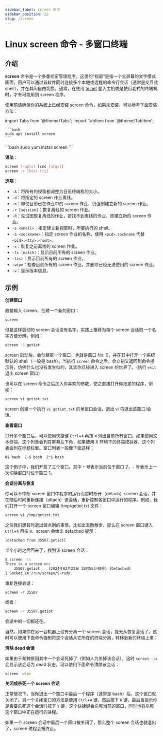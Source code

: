 ```yaml
---
sidebar_label: screen 命令
sidebar_position: 22
slug: /screen
---
```


# Linux screen 命令 - 多窗口终端



## 介绍

**screen** 命令是一个多重视窗管理程序，这里的“视窗”是指一个全屏幕的文字模式画面。用户可以通过该软件同时连接多个本地或远程的命令行会话（通常是交互式 shell），并在其间自由切换。通常，在使用 [telnet](/linux-command/telnet/) 登入主机或是使用老式的终端机时，才有可能用到 screen 程序。

使用前请确保你的系统上已经安装 screen 命令，如果未安装，可以参考下面安装方法：

import Tabs from '@theme/Tabs';
import TabItem from '@theme/TabItem';

<Tabs>
  <TabItem value="apt" label="Debian/Ubuntu" default>

    ```bash
    sudo apt install screen
    ```
  </TabItem>
  <TabItem value="yum" label="CentOS/RHEL">
    ```bash
    sudo yum install screen
    ```
  </TabItem>
</Tabs>

**语法**：

```bash
screen [-opts] [cmd [args]]
screen -r [host.tty]
```

**选项**：

- `-A`：将所有的视窗都调整为目前终端机的大小。
- `-d`：将指定的 screen 作业离线。
- `-m`：即使目前已在作业中的 screen 作业，仍强制建立新的 screen 作业。
- `-r [session]`：恢复离线的 screen 作业。
- `-R`：先试图恢复离线的作业，若找不到离线的作业，即建立新的 screen 作业。
- `-s <shell>`：指定建立新视窗时，所要执行的 shell。
- `-S <sockname>`：指定 screen 作业的名称，使用 `<pid>.sockname` 代替 `<pid>.<tty>.<host>`。
- `-x`：恢复之前离线的 screen 作业。
- `-ls [match]`：显示目前所有的 screen 作业。
- `-list`：显示目前所有的 screen 作业。
- `-wipe`：检查目前所有的 screen 作业，并删除已经无法使用的 screen 作业。
- `-v`：显示版本信息。



## 示例

**创建窗口**

直接输入 screen，创建一个新的窗口：

```bash
screen
```

但是这样启动的 screen 会话没有名字，实践上推荐为每个 screen 会话取一个名字方便分辨，例如：

```bash
screen -S getiot
```

screen 启动后，会创建第一个窗口，也就是窗口 No. 0，并在其中打开一个系统默认的 shell（一般是 bash）。当执行 `screen` 命令之后，会立刻又返回到命令提示符，仿佛什么也没有发生似的，其实你已经进入 screen 的世界了。（执行 `exit` 退出 screen 窗口）

也可以在 screen 命令之后加入你喜欢的参数，使之直接打开你指定的程序，例如：

```bash
screen vi getiot.txt
```

screen 创建一个执行 `vi getiot.txt` 的单窗口会话，退出 vi 将退出该窗口/会话。

**查看窗口**

打开多个窗口后，可以使用快捷键 `Ctrl`+`A` 再按 `W` 列出当前所有窗口。如果使用文本终端，这个列表会列在屏幕左下角，如果使用 X 环境下的终端模拟器，这个列表会列在标题栏里。窗口列表一般像下面这样：

```bash
0$ bash  1-$ bash  2*$ bash  
```

这个例子中，我们开启了三个窗口，其中 `*` 号表示当前位于窗口 2，`-` 号表示上一次切换窗口时位于窗口 1。

**会话分离与恢复**

你可以不中断 screen 窗口中程序的运行而暂时断开（detach）screen 会话，并在随后时间重新连接（attach）该会话，重新控制各窗口中运行的程序。例如，我们打开一个 screen 窗口编辑 /tmp/getiot.txt 文件：

```bash
screen vi /tmp/getiot.txt
```

之后我们想暂时退出做点别的事情，比如出去散散步，那么在 screen 窗口键入 `Ctrl`+`A` 再按 `D`，screen 会给出 detached 提示：

```bash
[detached from 35507.getiot]
```

半个小时之后回来了，找到该 screen 会话：

```bash
$ screen -ls
There is a screen on:
	35507.getiot	(2024年02月23日 15时55分40秒)	(Detached)
1 Socket in /run/screen/S-rudy.
```

重新连接会话：

```shell
screen -r 35507
```

或者：

```bash
screen -r 35507.getiot
```

会话中的一切都还在。

当然，如果你在另一台机器上没有分离一个 screen 会话，就无从恢复会话了。这时可以使用下面命令强制将这个会话从它所在的终端分离，转移到新的终端上来：

**清除 dead 会话**

如果由于某种原因其中一个会话死掉了（例如人为杀掉该会话），这时 `screen -ls` 会显示该会话为 dead 状态。可以使用下面命令清除该会话：

```bash
screen -wipe
```

**关闭或杀死一个 screen 会话**

正常情况下，当你退出一个窗口中最后一个程序（通常是 bash）后，这个窗口就关闭了。另一个关闭窗口的方法是使用 `Ctrl`+`A` 键，然后按下 `K` 键，最后当提示你是否要杀死这个会话时按下 `Y` 键，这个快捷键会杀死当前的窗口，同时也将杀死这个窗口中正在运行的进程。

如果一个 screen 会话中最后一个窗口被关闭了，那么整个 screen 会话也就退出了，screen 进程会被终止。

